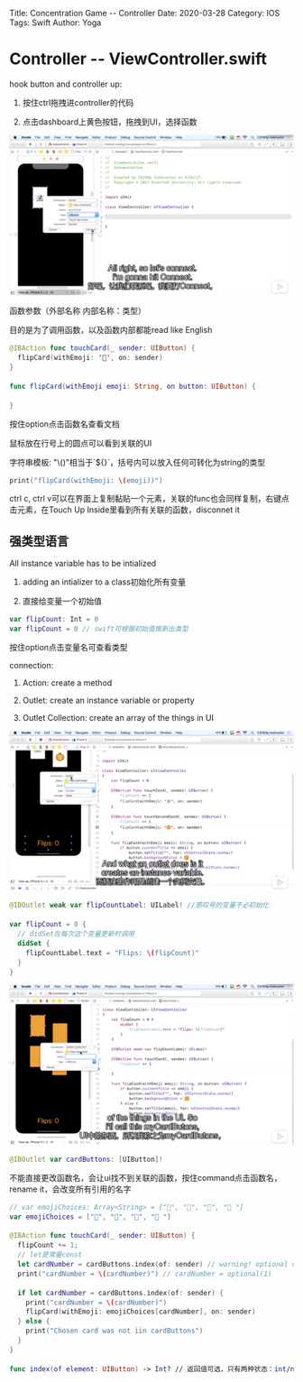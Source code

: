 Title: Concentration Game -- Controller
Date: 2020-03-28
Category: IOS
Tags: Swift
Author: Yoga


# Controller -- ViewController.swift

hook button and controller up: 

1. 按住ctrl拖拽进controller的代码

2. 点击dashboard上黄色按钮，拖拽到UI，选择函数

![Swift](img/swift4.png)

函数参数（外部名称 内部名称：类型）

目的是为了调用函数，以及函数内部都能read like English

```swift
@IBAction func touchCard(_ sender: UIButton) {
  flipCard(withEmoji: '👻', on: sender)
}

func flipCard(withEmoji emoji: String, on button: UIButton) {

}
```

按住option点击函数名查看文档

鼠标放在行号上的圆点可以看到关联的UI

字符串模板: "\\()"相当于\`${}`，括号内可以放入任何可转化为string的类型

```swift
print("flipCard(withEmoji: \(emoji))")
```

ctrl c, ctrl v可以在界面上复制黏贴一个元素，关联的func也会同样复制，右键点击元素，在Touch Up Inside里看到所有关联的函数，disconnet it

## 强类型语言

All instance variable has to be intialized

1. adding an intializer to a class初始化所有变量

2. 直接给变量一个初始值

```swift
var flipCount: Int = 0
var flipCount = 0 // swift可根据初始值推断出类型
```

按住option点击变量名可查看类型

connection:

1. Action: create a method

2. Outlet: create an instance variable or property

3. Outlet Collection: create an array of the things in UI

![Swift](img/swift5.png)

```swift
@IBOutlet weak var flipCountLabel: UILabel! //感叹号的变量不必初始化

var flipCount = 0 {
  // didSet在每次这个变量更新时调用
  didSet {
    flipCountLabel.text = "Flips: \(flipCount)"
  }
}
```

![Swift](img/swift6.png)

```swift
@IBOutlet var cardButtons: [UIButton]! 
```

不能直接更改函数名，会让ui找不到关联的函数，按住command点击函数名，rename it，会改变所有引用的名字

```swift
// var emojiChoices: Array<String> = ["🎃", "👻", "🎃", "👻 "]
var emojiChoices = ["🎃", "👻", "🎃", "👻 "]

@IBAction func touchCard(_ sender: UIButton) {
  flipCount += 1;
  // let是常量const
  let cardNumber = cardButtons.index(of: sender) // warning! optional value
  print("cardNumber = \(cardNumber)") // cardNumber = optional(1)

  if let cardNumber = cardButtons.index(of: sender) {
    print("cardNumber = \(cardNumber)")
    flipCard(withEmoji: emojiChoices[cardNumber], on: sender)
  } else {
    print("Chosen card was not iin cardButtons")
  }
}

func index(of element: UIButton) -> Int? // 返回值可选，只有两种状态：int/nil
```
